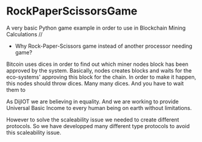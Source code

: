 # RockPaperScissorsGame
A very basic Python game example in order to use in Blockchain Mining Calculations
//
- Why Rock-Paper-Scissors game instead of another processor needing game?

Bitcoin uses dices in order to find out which miner nodes block has been approved by the system. Basically, nodes creates blocks and waits for the eco-systems' approving this block for the chain. In order to make it happen, this nodes should throw dices. Many many dices. And you have to wait them to 

As DijIOT we are believing in equality. And we are working to provide Universal Basic Income to every human being on earth without limitations.

However to solve the scaleability issue we needed to create different protocols. So we have developped many different type protocols to avoid this scaleability issue.
